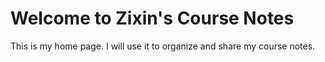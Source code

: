 # Welcome to Zixin's Course Notes

This is my home page. I will use it to organize and share my course notes.